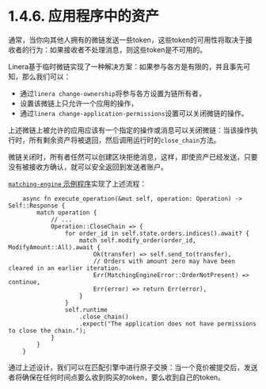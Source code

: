 # 1.4.6. 应用程序中的资产

通常，当你向其他人拥有的微链发送一些token，这些token的可用性将取决于接收者的行为：如果接收者不处理消息，则这些token是不可用的。

Linera基于临时微链实现了一种解决方案：如果参与各方是有限的，并且事先可知，那么我们可以：

- 通过`linera change-ownership`将参与各方设置为链所有者，
- 设置该微链上只允许一个应用的操作，
- 通过`linera change-application-permissions`设置可以关闭微链的操作。

上述微链上被允许的应用应该有一个指定的操作或消息可以关闭微链：当该操作执行时，所有剩余资产将被退回，然后调用运行时的`close_chain`方法。

微链关闭时，所有者任然可以创建区块拒绝消息，这样，即使资产已经发送，只要没有被接收方确认，就可以安全返回到发送者账户。

[`matching-engine` 示例程序](https://github.com/linera-io/linera-protocol/tree/main/examples/matching-engine)实现了上述流程：

```rust,ignore
    async fn execute_operation(&mut self, operation: Operation) -> Self::Response {
        match operation {
            // ...
            Operation::CloseChain => {
                for order_id in self.state.orders.indices().await? {
                    match self.modify_order(order_id, ModifyAmount::All).await {
                        Ok(transfer) => self.send_to(transfer),
                        // Orders with amount zero may have been cleared in an earlier iteration.
                        Err(MatchingEngineError::OrderNotPresent) => continue,
                        Err(error) => return Err(error),
                    }
                }
                self.runtime
                    .close_chain()
                    .expect("The application does not have permissions to close the chain.");
            }
        }
    }
```

通过上述设计，我们可以在匹配引擎中进行原子交换：当一个竞价被提交后，发送者将确保在任何时间点要么收到购买的token，要么收到自己的token。
